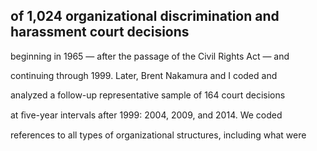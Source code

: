 ## of 1,024 organizational discrimination and harassment court decisions

beginning in 1965 — after the passage of the Civil Rights Act — and

continuing through 1999. Later, Brent Nakamura and I coded and

analyzed a follow-up representative sample of 164 court decisions

at ﬁve-year intervals after 1999: 2004, 2009, and 2014. We coded

references to all types of organizational structures, including what were